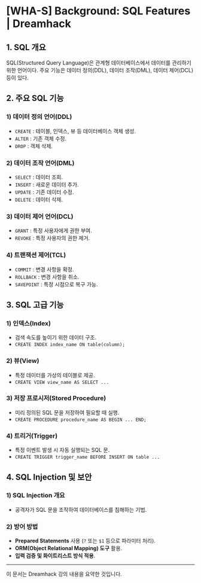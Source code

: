 # [WHA-S] Background: SQL Features | Dreamhack

## 1. SQL 개요
SQL(Structured Query Language)은 관계형 데이터베이스에서 데이터를 관리하기 위한 언어이다. 
주요 기능은 데이터 정의(DDL), 데이터 조작(DML), 데이터 제어(DCL) 등이 있다.

## 2. 주요 SQL 기능
### 1) 데이터 정의 언어(DDL)
- `CREATE` : 테이블, 인덱스, 뷰 등 데이터베이스 객체 생성.
- `ALTER` : 기존 객체 수정.
- `DROP` : 객체 삭제.

### 2) 데이터 조작 언어(DML)
- `SELECT` : 데이터 조회.
- `INSERT` : 새로운 데이터 추가.
- `UPDATE` : 기존 데이터 수정.
- `DELETE` : 데이터 삭제.

### 3) 데이터 제어 언어(DCL)
- `GRANT` : 특정 사용자에게 권한 부여.
- `REVOKE` : 특정 사용자의 권한 제거.

### 4) 트랜잭션 제어(TCL)
- `COMMIT` : 변경 사항을 확정.
- `ROLLBACK` : 변경 사항을 취소.
- `SAVEPOINT` : 특정 시점으로 복구 가능.

## 3. SQL 고급 기능
### 1) 인덱스(Index)
- 검색 속도를 높이기 위한 데이터 구조.
- `CREATE INDEX index_name ON table(column);`

### 2) 뷰(View)
- 특정 데이터를 가상의 테이블로 제공.
- `CREATE VIEW view_name AS SELECT ...`

### 3) 저장 프로시저(Stored Procedure)
- 미리 정의된 SQL 문을 저장하여 필요할 때 실행.
- `CREATE PROCEDURE procedure_name AS BEGIN ... END;`

### 4) 트리거(Trigger)
- 특정 이벤트 발생 시 자동 실행되는 SQL 문.
- `CREATE TRIGGER trigger_name BEFORE INSERT ON table ...`

## 4. SQL Injection 및 보안
### 1) SQL Injection 개요
- 공격자가 SQL 문을 조작하여 데이터베이스를 침해하는 기법.

### 2) 방어 방법
- **Prepared Statements** 사용 (`?` 또는 `$1` 등으로 파라미터 처리).
- **ORM(Object Relational Mapping) 도구** 활용.
- **입력 검증 및 화이트리스트 방식 적용**.

---

이 문서는 Dreamhack 강의 내용을 요약한 것입니다.
